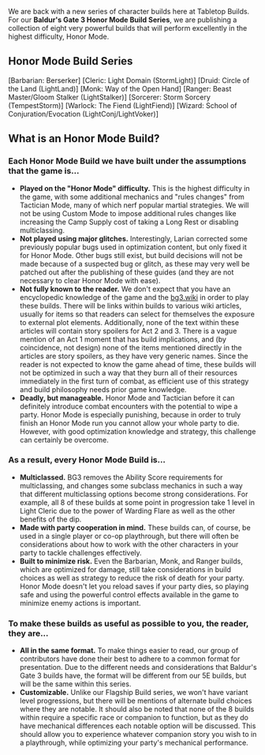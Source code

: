 We are back with a new series of character builds here at Tabletop Builds. For our **Baldur's Gate 3 Honor Mode Build Series**, we are publishing a collection of eight very powerful builds that will perform excellently in the highest difficulty, Honor Mode. 
## Honor Mode Build Series

[Barbarian: Berserker]
[Cleric: Light Domain (StormLight)]
[Druid: Circle of the Land (LightLand)]
[Monk: Way of the Open Hand]
[Ranger: Beast Master/Gloom Stalker (LightStalker)]
[Sorcerer: Storm Sorcery (TempestStorm)]
[Warlock: The Fiend (LightFiend)]
[Wizard: School of Conjuration/Evocation (LightConj/LightVoker)]

## What is an Honor Mode Build?

### Each Honor Mode Build we have built under the assumptions that the game is…
- **Played on the "Honor Mode" difficulty.**  This is the highest difficulty in the game, with some additional mechanics and "rules changes" from Tactician Mode, many of which nerf popular martial strategies. We will not be using Custom Mode to impose additional rules changes like increasing the Camp Supply cost of taking a Long Rest or disabling multiclassing.
- **Not played using major glitches.**  Interestingly, Larian corrected some previously popular bugs used in optimization content, but only fixed it for Honor Mode. Other bugs still exist, but build decisions will not be made because of a suspected bug or glitch, as these may very well be patched out after the publishing of these guides (and they are not necessary to clear Honor Mode with ease).
- **Not fully known to the reader.**  We don't expect that you have an encyclopedic knowledge of the game and the [bg3.wiki](bg3.wiki) in order to play these builds. There will be links within builds to various wiki articles, usually for items so that readers can select for themselves the exposure to external plot elements. Additionally, none of the text within these articles will contain story spoilers for Act 2 and 3. There is a vague mention of an Act 1 moment that has build implications, and (by coincidence, not design) none of the items mentioned directly in the articles are story spoilers, as they have very generic names. Since the reader is not expected to know the game ahead of time, these builds will not be optimized in such a way that they burn all of their resources immediately in the first turn of combat, as efficient use of this strategy and build philosophy needs prior game knowledge. 
- **Deadly, but manageable.**  Honor Mode and Tactician before it can definitely introduce combat encounters with the potential to wipe a party. Honor Mode is especially punishing, because in order to truly finish an Honor Mode run you cannot allow your whole party to die. However, with good optimization knowledge and strategy, this challenge can certainly be overcome.
### As a result, every Honor Mode Build is…

- **Multiclassed.**  BG3 removes the Ability Score requirements for multiclassing, and changes some subclass mechanics in such a way that different multiclassing options become strong considerations. For example, all 8 of these builds at some point in progression take 1 level in Light Cleric due to the power of Warding Flare as well as the other benefits of the dip.
- **Made with party cooperation in mind.**  These builds can, of course, be used in a single player or co-op playthrough, but there will often be considerations about how to work with the other characters in your party to tackle challenges effectively.
- **Built to minimize risk.**  Even the Barbarian, Monk, and Ranger builds, which are optimized for damage, still take considerations in build choices as well as strategy to reduce the risk of death for your party. Honor Mode doesn't let you reload saves if your party dies, so playing safe and using the powerful control effects available in the game to minimize enemy actions is important.
### To make these builds as useful as possible to you, the reader, they are…

- **All in the same format.** To make things easier to read, our group of contributors have done their best to adhere to a common format for presentation. Due to the different needs and considerations that Baldur's Gate 3 builds have, the format will be different from our 5E builds, but will be the same within this series.
- **Customizable.** Unlike our Flagship Build series, we won't have variant level progressions, but there will be mentions of alternate build choices where they are notable. It should also be noted that none of the 8 builds within require a specific race or companion to function, but as they do have mechanical differences each notable option will be discussed. This should allow you to experience whatever companion story you wish to in a playthrough, while optimizing your party's mechanical performance.